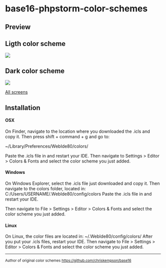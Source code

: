 base16-phpstorm-color-schemes
=============================

## Preview

<h2>Ligth color scheme</h2>
<img src="https://github.com/ddv3/base16-phpstorm-color-schemes/blob/master/screens/light/php.png?raw=true">

<h2>Dark color scheme</h2>
<img src="https://github.com/dd3v/base16-phpstorm-color-schemes/blob/master/screens/dark/php.png?raw=true">

[All screens](https://github.com/dd3v/base16-phpstorm-color-schemes/tree/master/screens)

## Installation

<h4>OSX</h4>

On Finder, navigate to the location where you downloaded the .icls and copy it.
Then press shift + command + g and go to:

~/Library/Preferences/WebIde80/colors/

Paste the .icls file in and restart your IDE. Then navigate to Settings > Editor > Colors & Fonts and select the color scheme you just added.

<h4>Windows</h4>

On Windows Explorer, select the .icls file just downloaded and copy it.
Then navigate to the colors folder, located in: C:/Users/USERNAME/.WebIde80/config/colors Paste the .icls file in and restart your IDE.

Then navigate to File > Settings > Editor > Colors & Fonts and select the color scheme you just added.

<h4>Linux</h4>

On Linux, the color files are located in: ~/.WebIde80/config/colors/ After you put your .icls files, restart your IDE. 
Then navigate to File > Settings > Editor > Colors & Fonts and select the color scheme you just added.

<hr>

<small>Author of original color schemes https://github.com/chriskempson/base16</small>